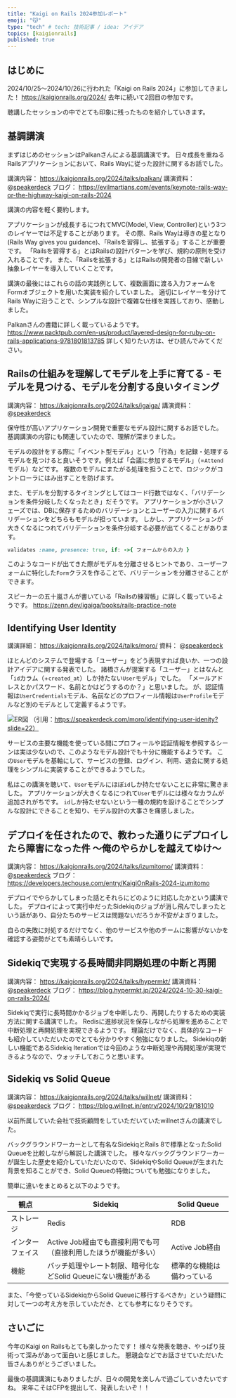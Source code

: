 ```yaml
---
title: "Kaigi on Rails 2024参加レポート"
emoji: "😽"
type: "tech" # tech: 技術記事 / idea: アイデア
topics: [kaigionrails]
published: true
---
```


## はじめに

2024/10/25〜2024/10/26に行われた「Kaigi on Rails 2024」に参加してきました！
https://kaigionrails.org/2024/
去年に続いて2回目の参加です。

聴講したセッションの中でとても印象に残ったものを紹介していきます。

## 基調講演

まずはじめのセッションはPalkanさんによる基調講演です。
日々成長を重ねるRailsアプリケーションにおいて、Rails Wayに従った設計に関するお話でした。

講演内容：
https://kaigionrails.org/2024/talks/palkan/
講演資料：
@[speakerdeck](ce11ed892bda4717b96f12d064865a4a)
ブログ：
https://evilmartians.com/events/keynote-rails-way-or-the-highway-kaigi-on-rails-2024

講演の内容を軽く要約します。

アプリケーションが成長するにつれてMVC(Model, View, Controller)という3つのレイヤーでは不足することがあります。
その際、Rails Wayは導きの星となり(Rails Way gives you guidance)、「Railsを習得し、拡張する」することが重要です。
「Railsを習得する」とはRailsの設計パターンを学び、規約の原則を受け入れることです。
また、「Railsを拡張する」とはRailsの開発者の目線で新しい抽象レイヤーを導入していくことです。

講演の最後にはこれらの話の実践例として、複数画面に渡る入力フォームをFormオブジェクトを用いた実装を紹介していました。
適切にレイヤーを分けてRails Wayに沿うことで、シンプルな設計で複雑な仕様を実践しており、感動しました。

Palkanさんの書籍に詳しく載っているようです。
https://www.packtpub.com/en-us/product/layered-design-for-ruby-on-rails-applications-9781801813785
詳しく知りたい方は、ぜひ読んでみてください。


## Railsの仕組みを理解してモデルを上手に育てる - モデルを見つける、モデルを分割する良いタイミング

講演内容：
https://kaigionrails.org/2024/talks/igaiga/
講演資料：
@[speakerdeck](eea7a4e755784fa690362a48557c1802)

保守性が高いアプリケーション開発で重要なモデル設計に関するお話でした。
基調講演の内容にも関連していたので、理解が深まりました。

モデルの設計をする際に「イベント型モデル」という「行為」を記録・処理するモデルを見つけると良いそうです。例えば「会議に参加するモデル」（=`Attend`モデル）などです。
複数のモデルにまたがる処理を担うことで、ロジックがコントローラにはみ出すことを防げます。

また、モデルを分割するタイミングとしてはコード行数ではなく、「バリデーションを条件分岐したくなったとき」だそうです。
アプリケーションが小さいフェーズでは、DBに保存するためのバリデーションとユーザーの入力に関するバリデーションをどちらもモデルが担っています。
しかし、アプリケーションが大きくなるにつれてバリデーションを条件分岐する必要が出てくることがあります。
```rb
validates :name, presence: true, if: ->{ フォームからの入力 }
```
このようなコードが出てきた際がモデルを分離させるヒントであり、ユーザーフォームに特化した`Form`クラスを作ることで、バリデーションを分離させることができます。

スピーカーの五十嵐さんが書いている「Railsの練習帳」に詳しく載っているようです。
https://zenn.dev/igaiga/books/rails-practice-note


## Identifying User Identity

講演詳細：
https://kaigionrails.org/2024/talks/moro/
資料：
@[speakerdeck](b9b2650a1f6945389cea7553b92989ee)

ほとんどのシステムで登場する「ユーザー」をどう表現すれば良いか、一つの設計アイデアに関する発表でした。
諸橋さんが提案する「ユーザー」とはなんと「`id`カラム（+`created_at`）しか持たない`User`モデル」でした。
「メールアドレスとかパスワード、名前とかはどうするのか？」と思いました。
が、認証情報は`UserCredentials`モデル、名前などのプロフィール情報は`UserProfile`モデルなど別のモデルとして定義するようです。

![ER図](https://storage.googleapis.com/zenn-user-upload/a3c26399d27f-20241102.png)
（引用：https://speakerdeck.com/moro/identifying-user-idenity?slide=22）

サービスの主要な機能を使っている間にプロフィールや認証情報を参照するシーンは実は少ないので、このようなモデル設計でも十分に機能するようです。
この`User`モデルを基軸にして、サービスの登録、ログイン、利用、退会に関する処理をシンプルに実装することができるようでした。

私はこの講演を聴いて、`User`モデルにほぼ`id`しか持たせないことに非常に驚きました。
アプリケーションが大きくなるにつれて`User`モデルには様々なカラムが追加されがちです。
`id`しか持たせないという一種の規約を設けることでシンプルな設計にできることを知り、モデル設計の大事さを痛感しました。

## デプロイを任されたので、教わった通りにデプロイしたら障害になった件 〜俺のやらかしを越えてゆけ〜

講演内容：
https://kaigionrails.org/2024/talks/izumitomo/
講演資料：
@[speakerdeck](84105fdf2dfc4ba585e148378241a1e8)
ブログ：
https://developers.techouse.com/entry/KaigiOnRails-2024-izumitomo

デプロイでやらかしてしまった話とそれらにどのように対応したかという講演でした。
デプロイによって実行中だったSidekiqのジョブが消し飛んでしまったという話があり、自分たちのサービスは問題ないだろうか不安がよぎりました。

自らの失敗に対処するだけでなく、他のサービスや他のチームに影響がないかを確認する姿勢がとても素晴らしいです。

## Sidekiqで実現する長時間非同期処理の中断と再開

講演内容：
https://kaigionrails.org/2024/talks/hypermkt/
講演資料：
@[speakerdeck](519ed48333bb467f99800676350f6fc3)
ブログ：
https://blog.hypermkt.jp/2024/2024-10-30-kaigi-on-rails-2024/

Sidekiqで実行に長時間かかるジョブを中断したり、再開したりするための実装方法に関する講演でした。
Redisに進捗状況を保存しながら処理を進めることで中断処理と再開処理を実現できるようです。
理論だけでなく、具体的なコードも紹介していただいたのでとても分かりやすく勉強になりました。
Sidekiqの新しい機能であるSidekiq Iterationでは今回のような中断処理や再開処理が実現できるようなので、ウォッチしておこうと思います。


## Sidekiq vs Solid Queue

講演内容：
https://kaigionrails.org/2024/talks/willnet/
講演資料：
@[speakerdeck](e9b495790aa54b4d9f9629c7f6b87949)
ブログ：
https://blog.willnet.in/entry/2024/10/29/181010

以前所属していた会社で技術顧問をしていただいていたwillnetさんの講演でした。

バックグラウンドワーカーとして有名なSidekiqとRails 8で標準となったSolid Queueを比較しながら解説した講演でした。
様々なバックグラウンドワーカーが誕生した歴史を紹介していただいたので、SidekiqやSolid Queueが生まれた背景を知ることができ、Solid Queueの特徴についても勉強になりました。

簡単に違いをまとめると以下のようです。

観点 | Sidekiq | Solid Queue
---|---|---
ストレージ | Redis | RDB
インターフェイス | Active Job経由でも直接利用でも可（直接利用したほうが機能が多い） | Active Job経由
機能 | バッチ処理やレート制限、暗号化などSolid Queueにない機能がある | 標準的な機能は備わっている

また、「今使っているSidekiqからSolid Queueに移行するべきか」という疑問に対して一つの考え方を示していただき、とても参考になりそうです。


## さいごに

今年のKaigi on Railsもとても楽しかったです！
様々な発表を聴き、やっぱり技術って深みがあって面白いと感じました。
懇親会などでお話させていただいた皆さんありがとうございました。

最後の基調講演にもありましたが、日々の開発を楽しんで過ごしていきたいですね。
来年こそはCFPを提出して、発表したいぞ！！


